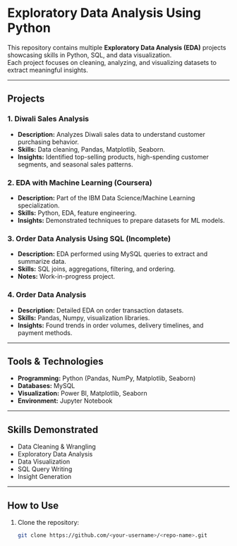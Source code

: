 # Exploratory Data Analysis Using Python

This repository contains multiple **Exploratory Data Analysis (EDA)** projects showcasing skills in Python, SQL, and data visualization.  
Each project focuses on cleaning, analyzing, and visualizing datasets to extract meaningful insights.

---

##  Projects

### 1. Diwali Sales Analysis
- **Description:** Analyzes Diwali sales data to understand customer purchasing behavior.
- **Skills:** Data cleaning, Pandas, Matplotlib, Seaborn.
- **Insights:** Identified top-selling products, high-spending customer segments, and seasonal sales patterns.

### 2. EDA with Machine Learning (Coursera)
- **Description:** Part of the IBM Data Science/Machine Learning specialization.
- **Skills:** Python, EDA, feature engineering.
- **Insights:** Demonstrated techniques to prepare datasets for ML models.

### 3. Order Data Analysis Using SQL (Incomplete)
- **Description:** EDA performed using MySQL queries to extract and summarize data.
- **Skills:** SQL joins, aggregations, filtering, and ordering.
- **Notes:** Work-in-progress project.

### 4. Order Data Analysis
- **Description:** Detailed EDA on order transaction datasets.
- **Skills:** Pandas, Numpy, visualization libraries.
- **Insights:** Found trends in order volumes, delivery timelines, and payment methods.

---

##  Tools & Technologies
- **Programming:** Python (Pandas, NumPy, Matplotlib, Seaborn)
- **Databases:** MySQL
- **Visualization:** Power BI, Matplotlib, Seaborn
- **Environment:** Jupyter Notebook

---

##  Skills Demonstrated
- Data Cleaning & Wrangling
- Exploratory Data Analysis
- Data Visualization
- SQL Query Writing
- Insight Generation

---

##  How to Use
1. Clone the repository:
   ```bash
   git clone https://github.com/<your-username>/<repo-name>.git
